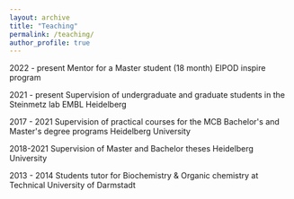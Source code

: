 ```yaml
---
layout: archive
title: "Teaching"
permalink: /teaching/
author_profile: true
---
```


2022 - present 
Mentor for a Master student (18 month) EIPOD inspire program

2021 - present 
Supervision of undergraduate and graduate students in the Steinmetz lab EMBL Heidelberg

2017 - 2021 
Supervision of practical courses for the MCB Bachelor's and Master's degree programs Heidelberg University

2018-2021 
Supervision of Master and Bachelor theses Heidelberg University

2013 - 2014 
Students tutor for Biochemistry & Organic chemistry at Technical University of Darmstadt
